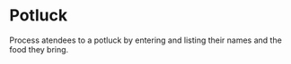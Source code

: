 # Potluck
Process atendees to a potluck by entering and listing their names and the food they bring.
